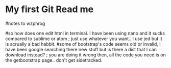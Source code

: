 # My first Git Read me 



#notes to wzphrog

#so how does one edit html in terminal.  I have been using nano and it sucks compared to sublime or atom
; just use whatever you want.. I use jed but it is acrually a bad habbit.
#some of bootstrap's code seems old or invalid, I have been google searching there new stuff but is there a dist that I can download instead?
; you are doing it wrong then, all the code you need is on the getbootstrap page.. don't get sidetracked.
